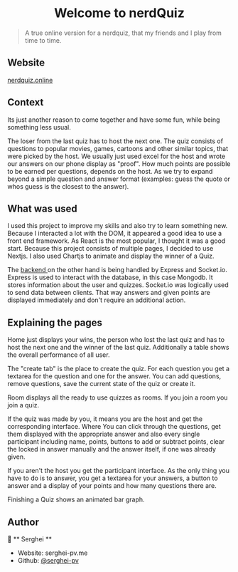 <h1 align="center">Welcome to nerdQuiz</h1>

> A true online version for a nerdquiz, that my friends and I play from time to time.

## Website

[nerdquiz.online](www.nerdquiz.online)

## Context

<p>
Its just another reason to come together and have some fun, while being something less usual.
</p>

The loser from the last quiz has to host the next one. The quiz consists of questions to popular movies, games, cartoons and other similar topics, that were picked by the host. We usually just used excel for the host and wrote our answers on our phone display as "proof". How much points are possible to be earned per questions, depends on the host. As we try to expand beyond a simple question and answer format (examples: guess the quote or whos guess is the closest to the answer).

## What was used

I used this project to improve my skills and also try to learn something new. Because I interacted a lot with the DOM, it appeared a good idea to use a front end framework. As React is the most popular, I thought it was a good start. Because this project consists of multiple pages, I decided to use Nextjs. I also used Chartjs to animate and display the winner of a Quiz.

The [backend ](https://github.com/serghei-pv/myServer) on the other hand is being handled by Express and Socket.io. Express is used to interact with the database, in this case Mongodb. It stores information about the user and quizzes. Socket.io was logically used to send data between clients. That way answers and given points are displayed immediately and don't require an additional action.

## Explaining the pages

<p>
Home just displays your wins, the person who lost the last quiz and has to host the next one and the winner of the last quiz. Additionally a table shows the overall performance of all user.
</p>

<p>
The "create tab" is the place to create the quiz. For each question you get a textarea for the question and one for the answer. You can add questions, remove questions, save the current state of the quiz or create it.
</p>

<p>
Room displays all the ready to use quizzes as rooms. If you join a room you join a quiz.
</p>

<p>
If the quiz was made by you, it means you are the host and get the corresponding interface. Where You can click through the questions, get them displayed with the appropriate answer and also every single participant including name, points, buttons to add or subtract points, clear the locked in answer manually and the answer itself, if one was already given.
</p>

<p>
If you aren't the host you get the participant interface. As the only thing you have to do is to answer, you get a textarea for your answers, a button to answer and a display of your points and how many questions there are.
</p>

<p>
Finishing a Quiz shows an animated bar graph.
</p>

## Author

👤 ** Serghei **

- Website: serghei-pv.me
- Github: [@serghei-pv ](https://github.com/serghei-pv)
